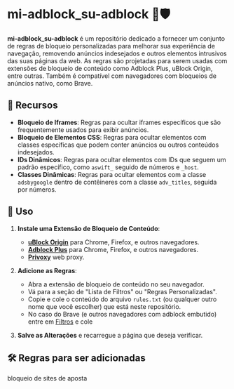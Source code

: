 # mi-adblock_su-adblock 🚫🛡️

**mi-adblock_su-adblock** é um repositório dedicado a fornecer um conjunto de regras de bloqueio personalizadas para melhorar sua experiência de navegação, removendo anúncios indesejados e outros elementos intrusivos das suas páginas da web. As regras são projetadas para serem usadas com extensões de bloqueio de conteúdo como Adblock Plus, uBlock Origin, entre outras.
Também é compatível com navegadores com bloqueios de anúncios nativo, como Brave.

## 🚀 Recursos

- **Bloqueio de Iframes**: Regras para ocultar iframes específicos que são frequentemente usados para exibir anúncios.
- **Bloqueio de Elementos CSS**: Regras para ocultar elementos com classes específicas que podem conter anúncios ou outros conteúdos indesejados.
- **IDs Dinâmicos**: Regras para ocultar elementos com IDs que seguem um padrão específico, como `aswift_` seguido de números e `_host`.
- **Classes Dinâmicas**: Regras para ocultar elementos com a classe `adsbygoogle` dentro de contêineres com a classe `adv_titles`, seguida por números.

## 📄 Uso

1. **Instale uma Extensão de Bloqueio de Conteúdo**:
   - **[uBlock Origin](https://ublockorigin.com/)** para Chrome, Firefox, e outros navegadores.
   - **[Adblock Plus](https://adblockplus.org/)** para Chrome, Firefox, e outros navegadores.
   - **[Privoxy](https://www.privoxy.org/)** web proxy.

2. **Adicione as Regras**:
   - Abra a extensão de bloqueio de conteúdo no seu navegador.
   - Vá para a seção de "Lista de Filtros" ou "Regras Personalizadas".
   - Copie e cole o conteúdo do arquivo `rules.txt` (ou qualquer outro nome que você escolher) que está neste repositório.
   - No caso do Brave (e outros navegadores com adblock embutido) entre em [Filtros](brave://settings/shields/filters) e cole

3. **Salve as Alterações** e recarregue a página que deseja verificar.

## 🛠️ Regras para ser adicionadas

bloqueio de sites de aposta
